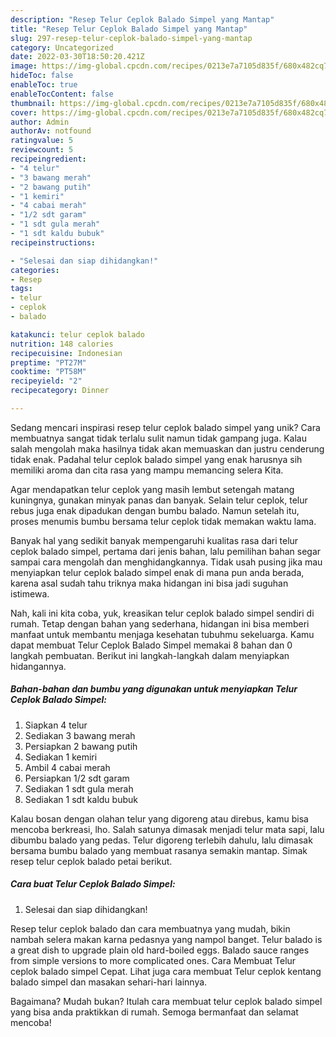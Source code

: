 ```yaml
---
description: "Resep Telur Ceplok Balado Simpel yang Mantap"
title: "Resep Telur Ceplok Balado Simpel yang Mantap"
slug: 297-resep-telur-ceplok-balado-simpel-yang-mantap
category: Uncategorized
date: 2022-03-30T18:50:20.421Z
image: https://img-global.cpcdn.com/recipes/0213e7a7105d835f/680x482cq70/telur-ceplok-balado-simpel-foto-resep-utama.jpg
hideToc: false
enableToc: true
enableTocContent: false
thumbnail: https://img-global.cpcdn.com/recipes/0213e7a7105d835f/680x482cq70/telur-ceplok-balado-simpel-foto-resep-utama.jpg
cover: https://img-global.cpcdn.com/recipes/0213e7a7105d835f/680x482cq70/telur-ceplok-balado-simpel-foto-resep-utama.jpg
author: Admin
authorAv: notfound
ratingvalue: 5
reviewcount: 5
recipeingredient:
- "4 telur"
- "3 bawang merah"
- "2 bawang putih"
- "1 kemiri"
- "4 cabai merah"
- "1/2 sdt garam"
- "1 sdt gula merah"
- "1 sdt kaldu bubuk"
recipeinstructions:

- "Selesai dan siap dihidangkan!"
categories:
- Resep
tags:
- telur
- ceplok
- balado

katakunci: telur ceplok balado 
nutrition: 148 calories
recipecuisine: Indonesian
preptime: "PT27M"
cooktime: "PT58M"
recipeyield: "2"
recipecategory: Dinner

---
```





Sedang mencari inspirasi resep telur ceplok balado simpel yang unik? Cara membuatnya sangat tidak terlalu sulit namun tidak gampang juga. Kalau salah mengolah maka hasilnya tidak akan memuaskan dan justru cenderung tidak enak. Padahal telur ceplok balado simpel yang enak harusnya sih memiliki aroma dan cita rasa yang mampu memancing selera Kita.





Agar mendapatkan telur ceplok yang masih lembut setengah matang kuningnya, gunakan minyak panas dan banyak. Selain telur ceplok, telur rebus juga enak dipadukan dengan bumbu balado. Namun setelah itu, proses menumis bumbu bersama telur ceplok tidak memakan waktu lama.

Banyak hal yang sedikit banyak mempengaruhi kualitas rasa dari telur ceplok balado simpel, pertama dari jenis bahan, lalu pemilihan bahan segar sampai cara mengolah dan menghidangkannya. Tidak usah pusing jika mau menyiapkan telur ceplok balado simpel enak di mana pun anda berada, karena asal sudah tahu triknya maka hidangan ini bisa jadi suguhan istimewa.






Nah, kali ini kita coba, yuk, kreasikan telur ceplok balado simpel sendiri di rumah. Tetap dengan bahan yang sederhana, hidangan ini bisa memberi manfaat untuk membantu menjaga kesehatan tubuhmu sekeluarga. Kamu dapat membuat Telur Ceplok Balado Simpel memakai 8 bahan dan 0 langkah pembuatan. Berikut ini langkah-langkah dalam menyiapkan hidangannya.

<!--inarticleads1-->

##### Bahan-bahan dan bumbu yang digunakan untuk menyiapkan Telur Ceplok Balado Simpel:

1. Siapkan 4 telur
1. Sediakan 3 bawang merah
1. Persiapkan 2 bawang putih
1. Sediakan 1 kemiri
1. Ambil 4 cabai merah
1. Persiapkan 1/2 sdt garam
1. Sediakan 1 sdt gula merah
1. Sediakan 1 sdt kaldu bubuk


Kalau bosan dengan olahan telur yang digoreng atau direbus, kamu bisa mencoba berkreasi, lho. Salah satunya dimasak menjadi telur mata sapi, lalu dibumbu balado yang pedas. Telur digoreng terlebih dahulu, lalu dimasak bersama bumbu balado yang membuat rasanya semakin mantap. Simak resep telur ceplok balado petai berikut. 

<!--inarticleads2-->

##### Cara buat Telur Ceplok Balado Simpel:


1. Selesai dan siap dihidangkan!

Resep telur ceplok balado dan cara membuatnya yang mudah, bikin nambah selera makan karna pedasnya yang nampol banget. Telur balado is a great dish to upgrade plain old hard-boiled eggs. Balado sauce ranges from simple versions to more complicated ones. Cara Membuat Telur ceplok balado simpel Cepat. Lihat juga cara membuat Telur ceplok kentang balado simpel dan masakan sehari-hari lainnya. 

Bagaimana? Mudah bukan? Itulah cara membuat telur ceplok balado simpel yang bisa anda praktikkan di rumah. Semoga bermanfaat dan selamat mencoba!
